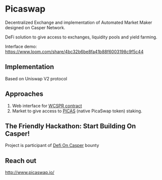 # Picaswap

Decentralized Exchange and implementation of Automated Market Maker designed on Casper Network.

DeFi solution to give access to exchanges, liquidity pools and yield farming.

Interface demo: https://www.loom.com/share/4bc32b6be8fa41b88f6003198c9f5c44

## Implementation

Based on Uniswap V2 protocol

## Approaches

1. Web interface for [WCSPR contract](https://github.com/PicaSwap/WCSPR) 
2. Market to give access to [PICAS](https://github.com/PicaSwap/PICAS-Staking) (native PicaSwap token) staking.

## The Friendly Hackathon: Start Building On Casper!

Project is participant of [Defi On Casper](https://gitcoin.co/issue/casper-network/gitcoin-hackathon/11/100026570) bounty

## Reach out

http://www.picaswap.io/
